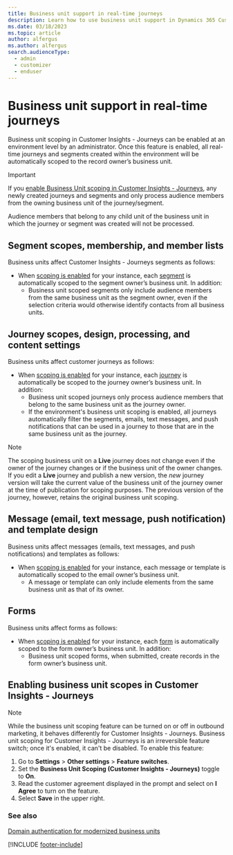 ```yaml
---
title: Business unit support in real-time journeys
description: Learn how to use business unit support in Dynamics 365 Customer Insights - Journeys.
ms.date: 03/18/2023
ms.topic: article
author: alfergus
ms.author: alfergus
search.audienceType: 
  - admin
  - customizer
  - enduser
---
```


# Business unit support in real-time journeys

Business unit scoping in Customer Insights - Journeys can be enabled at an environment level by an administrator. Once this feature is enabled, all real-time journeys and segments created within the environment will be automatically scoped to the record owner’s business unit.

> [!IMPORTANT]
> If you [enable Business Unit scoping in Customer Insights - Journeys](real-time-marketing-business-units.md#enabling-business-unit-scopes-in-customer-insights---journeys), any newly created journeys and segments and only process audience members from the owning business unit of the journey/segment.
>
> Audience members that belong to any child unit of the business unit in which the journey or segment was created will not be processed.  

## Segment scopes, membership, and member lists

Business units affect Customer Insights - Journeys segments as follows:

- When [scoping is enabled](real-time-marketing-business-units.md#enabling-business-unit-scopes-in-customer-insights---journeys) for your instance, each [segment](real-time-marketing-build-segments.md) is automatically scoped to the segment owner’s business unit. In addition:
  - Business unit scoped segments only include audience members from the same business unit as the segment owner, even if the selection criteria would otherwise identify contacts from all business units.

## Journey scopes, design, processing, and content settings

Business units affect customer journeys as follows:

- When [scoping is enabled](real-time-marketing-business-units.md#enabling-business-unit-scopes-in-customer-insights---journeys) for your instance, each [journey](real-time-marketing-trigger-based-journey.md) is automatically be scoped to the journey owner’s business unit. In addition:
  - Business unit scoped journeys only process audience members that belong to the same business unit as the journey owner.
  - If the environment's business unit scoping is enabled, all journeys automatically filter the segments, emails, text messages, and push notifications that can be used in a journey to those that are in the same business unit as the journey.

> [!NOTE]
> The scoping business unit on a **Live** journey does not change even if the owner of the journey changes or if the business unit of the owner changes. If you edit a **Live** journey and publish a new version, the *new* journey version will take the current value of the business unit of the journey owner at the time of publication for scoping purposes. The previous version of the journey, however, retains the original business unit scoping.

## Message (email, text message, push notification) and template design

Business units affect messages (emails, text messages, and push notifications) and templates as follows:

- When [scoping is enabled](real-time-marketing-business-units.md#enabling-business-unit-scopes-in-customer-insights---journeys) for your instance, each message or template is automatically scoped to the email owner’s business unit.
  - A message or template can only include elements from the same business unit as that of its owner.

## Forms

Business units affect forms as follows:

- When [scoping is enabled](real-time-marketing-business-units.md#enabling-business-unit-scopes-in-customer-insights---journeys) for your instance, each [form](real-time-marketing-form-overview.md) is automatically scoped to the form owner’s business unit. In addition:
  - Business unit scoped forms, when submitted, create records in the form owner’s business unit.

## Enabling business unit scopes in Customer Insights - Journeys

> [!NOTE]
> While the business unit scoping feature can be turned on or off in outbound marketing, it behaves differently for Customer Insights - Journeys. Business unit scoping for Customer Insights - Journeys is an irreversible feature switch; once it's enabled, it can't be disabled. To enable this feature:

1. Go to **Settings** > **Other settings** > **Feature switches**.
1. Set the **Business Unit Scoping (Customer Insights - Journeys)** toggle to **On**.
1. Read the customer agreement displayed in the prompt and select on **I Agree** to turn on the feature.
1. Select **Save** in the upper right.

### See also

[Domain authentication for modernized business units](domain-authentication.md#domain-authentication-for-modernized-business-units)

[!INCLUDE [footer-include](./includes/footer-banner.md)]
